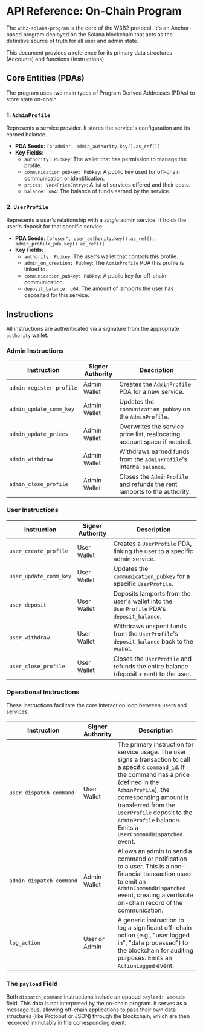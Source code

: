 # API Reference: On-Chain Program

The `w3b2-solana-program` is the core of the W3B2 protocol. It's an Anchor-based program deployed on the Solana blockchain that acts as the definitive source of truth for all user and admin state.

This document provides a reference for its primary data structures (Accounts) and functions (Instructions).

## Core Entities (PDAs)

The program uses two main types of Program Derived Addresses (PDAs) to store state on-chain.

### 1. `AdminProfile`

Represents a service provider. It stores the service's configuration and its earned balance.

-   **PDA Seeds**: `[b"admin", admin_authority.key().as_ref()]`
-   **Key Fields**:
    -   `authority: Pubkey`: The wallet that has permission to manage the profile.
    -   `communication_pubkey: Pubkey`: A public key used for off-chain communication or identification.
    -   `prices: Vec<PriceEntry>`: A list of services offered and their costs.
    -   `balance: u64`: The balance of funds earned by the service.

### 2. `UserProfile`

Represents a user's relationship with a *single* admin service. It holds the user's deposit for that specific service.

-   **PDA Seeds**: `[b"user", user_authority.key().as_ref(), admin_profile_pda.key().as_ref()]`
-   **Key Fields**:
    -   `authority: Pubkey`: The user's wallet that controls this profile.
    -   `admin_on_creation: Pubkey`: The `AdminProfile` PDA this profile is linked to.
    -   `communication_pubkey: Pubkey`: A public key for off-chain communication.
    -   `deposit_balance: u64`: The amount of lamports the user has deposited for this service.

## Instructions

All instructions are authenticated via a signature from the appropriate `authority` wallet.

### Admin Instructions

| Instruction              | Signer Authority | Description                                                               |
| ------------------------ | ---------------- | ------------------------------------------------------------------------- |
| `admin_register_profile` | Admin Wallet     | Creates the `AdminProfile` PDA for a new service.                         |
| `admin_update_comm_key`  | Admin Wallet     | Updates the `communication_pubkey` on the `AdminProfile`.                 |
| `admin_update_prices`    | Admin Wallet     | Overwrites the service price list, reallocating account space if needed.  |
| `admin_withdraw`         | Admin Wallet     | Withdraws earned funds from the `AdminProfile`'s internal `balance`.      |
| `admin_close_profile`    | Admin Wallet     | Closes the `AdminProfile` and refunds the rent lamports to the authority. |

### User Instructions

| Instruction            | Signer Authority | Description                                                                               |
| ---------------------- | ---------------- | ----------------------------------------------------------------------------------------- |
| `user_create_profile`  | User Wallet      | Creates a `UserProfile` PDA, linking the user to a specific admin service.                |
| `user_update_comm_key` | User Wallet      | Updates the `communication_pubkey` for a specific `UserProfile`.                          |
| `user_deposit`         | User Wallet      | Deposits lamports from the user's wallet into the `UserProfile` PDA's `deposit_balance`.  |
| `user_withdraw`        | User Wallet      | Withdraws unspent funds from the `UserProfile`'s `deposit_balance` back to the wallet.    |
| `user_close_profile`   | User Wallet      | Closes the `UserProfile` and refunds the entire balance (deposit + rent) to the user.     |

### Operational Instructions

These instructions facilitate the core interaction loop between users and services.

| Instruction              | Signer Authority | Description                                                                                                                                                                                                                                                                                         |
| ------------------------ | ---------------- | --------------------------------------------------------------------------------------------------------------------------------------------------------------------------------------------------------------------------------------------------------------------------------------------------- |
| `user_dispatch_command`  | User Wallet      | The primary instruction for service usage. The user signs a transaction to call a specific `command_id`. If the command has a price (defined in the `AdminProfile`), the corresponding amount is transferred from the `UserProfile` deposit to the `AdminProfile` balance. Emits a `UserCommandDispatched` event. |
| `admin_dispatch_command` | Admin Wallet     | Allows an admin to send a command or notification to a user. This is a non-financial transaction used to emit an `AdminCommandDispatched` event, creating a verifiable on-chain record of the communication.                                                                                                |
| `log_action`             | User or Admin    | A generic instruction to log a significant off-chain action (e.g., "user logged in", "data processed") to the blockchain for auditing purposes. Emits an `ActionLogged` event.                                                                                                                         |

### The `payload` Field

Both `dispatch_command` instructions include an opaque `payload: Vec<u8>` field. This data is not interpreted by the on-chain program. It serves as a message bus, allowing off-chain applications to pass their own data structures (like Protobuf or JSON) through the blockchain, which are then recorded immutably in the corresponding event.
